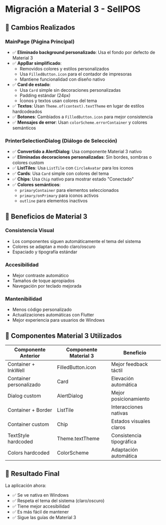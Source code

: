 # Migración a Material 3 - SellPOS

## 🎨 Cambios Realizados

### MainPage (Página Principal)
- ✅ **Eliminado background personalizado**: Usa el fondo por defecto de Material 3
- ✅ **AppBar simplificado**: 
  - Removidos colores y estilos personalizados
  - Usa `FilledButton.icon` para el contador de impresoras
  - Mantiene funcionalidad con diseño nativo
- ✅ **Card de estado**: 
  - Usa `Card` simple sin decoraciones personalizadas
  - Padding estándar (24px)
  - Íconos y textos usan colores del tema
- ✅ **Textos**: Usan `Theme.of(context).textTheme` en lugar de estilos hardcodeados
- ✅ **Botones**: Cambiados a `FilledButton.icon` para mejor consistencia
- ✅ **Mensajes de error**: Usan `colorScheme.errorContainer` y colores semánticos

### PrinterSelectionDialog (Diálogo de Selección)
- ✅ **Convertido a AlertDialog**: Usa componente Material 3 nativo
- ✅ **Eliminadas decoraciones personalizadas**: Sin bordes, sombras o colores custom
- ✅ **ListTiles**: Usa `ListTile` con `CircleAvatar` para los iconos
- ✅ **Cards**: Usa `Card` simple con colores del tema
- ✅ **Chips**: Usa `Chip` nativo para mostrar estado "Conectado"
- ✅ **Colores semánticos**: 
  - `primaryContainer` para elementos seleccionados
  - `primary/onPrimary` para iconos activos
  - `outline` para elementos inactivos

## 🎯 Beneficios de Material 3

### Consistencia Visual
- Los componentes siguen automáticamente el tema del sistema
- Colores se adaptan a modo claro/oscuro
- Espaciado y tipografía estándar

### Accesibilidad
- Mejor contraste automático
- Tamaños de toque apropiados
- Navegación por teclado mejorada

### Mantenibilidad
- Menos código personalizado
- Actualizaciones automáticas con Flutter
- Mejor experiencia para usuarios de Windows

## 🔧 Componentes Material 3 Utilizados

| Componente Anterior | Componente Material 3 | Beneficio |
|-------------------|---------------------|-----------|
| Container + InkWell | FilledButton.icon | Mejor feedback táctil |
| Container personalizado | Card | Elevación automática |
| Dialog custom | AlertDialog | Mejor posicionamiento |
| Container + Border | ListTile | Interacciones nativas |
| Container custom | Chip | Estados visuales claros |
| TextStyle hardcoded | Theme.textTheme | Consistencia tipográfica |
| Colors hardcoded | ColorScheme | Adaptación automática |

## 📱 Resultado Final

La aplicación ahora:
- ✅ Se ve nativa en Windows
- ✅ Respeta el tema del sistema (claro/oscuro)
- ✅ Tiene mejor accesibilidad
- ✅ Es más fácil de mantener
- ✅ Sigue las guías de Material 3
